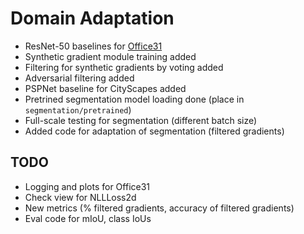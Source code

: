 # Domain Adaptation

- ResNet-50 baselines for [Office31](https://people.eecs.berkeley.edu/~jhoffman/domainadapt/)
- Synthetic gradient module training added
- Filtering for synthetic gradients by voting added
- Adversarial filtering added
- PSPNet baseline for CityScapes added
- Pretrined segmentation model loading done (place in `segmentation/pretrained`)
- Full-scale testing for segmentation (different batch size)
- Added code for adaptation of segmentation (filtered gradients) 

## TODO

- Logging and plots for Office31
- Check view for NLLLoss2d
- New metrics (% filtered gradients, accuracy of filtered gradients)
- Eval code for mIoU, class IoUs

